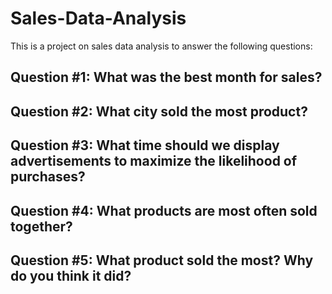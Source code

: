 # Sales-Data-Analysis
This is a project on sales data analysis to answer the following questions: 
## Question #1: What was the best month for sales?
## Question #2: What city sold the most product? 
## Question #3: What time should we display advertisements to maximize the likelihood of purchases?
## Question #4: What products are most often sold together?
## Question #5: What product sold the most? Why do you think it did?
